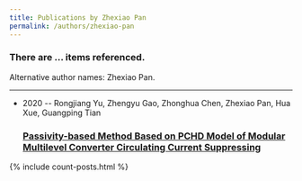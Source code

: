 ```yaml
---
title: Publications by Zhexiao Pan
permalink: /authors/zhexiao-pan
---
```


<h3 id="number-posts">There are ... items referenced.</h3>
<p id='info-authors'>Alternative author names: Zhexiao Pan.</p>
<hr />
<ul class="post-list">
<li><span class='post-meta'>2020 -- Rongjiang Yu, Zhengyu Gao, Zhonghua Chen, Zhexiao Pan, Hua Xue, Guangping Tian</span><h3><a class='post-link' href="{{ site.baseurl }}/passivity-based-method-based-on-pchd-model-of-modular-multilevel-converter-circulating-current-suppressing">Passivity-based Method Based on PCHD Model of Modular Multilevel Converter Circulating Current Suppressing</a></h3></li>

</ul>
{% include count-posts.html %}
